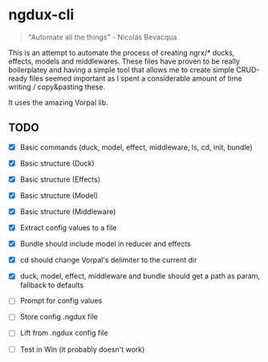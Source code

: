 # ngdux-cli

> "Automate all the things" - Nicolás Bevacqua

This is an attempt to automate the process of creating ngrx/* ducks, effects, models and middlewares. These files have proven to be really boilerplatey and having a simple tool that allows me to create simple CRUD-ready files seemed important as I spent a considerable amount of time writing / copy&pasting these.

It uses the amazing Vorpal lib.

## TODO
- [x] Basic commands (duck, model, effect, middleware, ls, cd, init, bundle)
- [x] Basic structure (Duck)
- [x] Basic structure (Effects)
- [x] Basic structure (Model)
- [x] Basic structure (Middleware)
- [x] Extract config values to a file
- [x] Bundle should include model in reducer and effects
- [x] cd should change Vorpal's delimiter to the current dir
- [x] duck, model, effect, middleware and bundle should get a path as param, fallback to defaults
- [ ] Prompt for config values
- [ ] Store config .ngdux file
- [ ] Lift from .ngdux config file
- [ ] Test in Win (it probably doesn't work)

